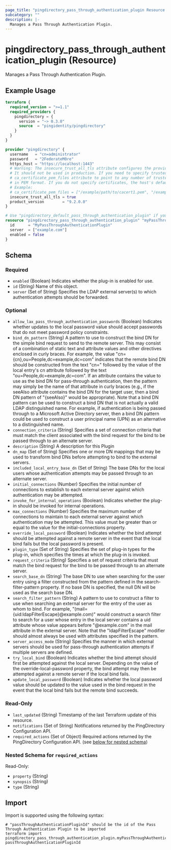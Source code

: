 ```yaml
---
page_title: "pingdirectory_pass_through_authentication_plugin Resource - terraform-provider-pingdirectory"
subcategory: ""
description: |-
  Manages a Pass Through Authentication Plugin.
---
```


# pingdirectory_pass_through_authentication_plugin (Resource)

Manages a Pass Through Authentication Plugin.

## Example Usage

```terraform
terraform {
  required_version = ">=1.1"
  required_providers {
    pingdirectory = {
      version = "~> 0.3.0"
      source  = "pingidentity/pingdirectory"
    }
  }
}

provider "pingdirectory" {
  username   = "cn=administrator"
  password   = "2FederateM0re"
  https_host = "https://localhost:1443"
  # Warning: The insecure_trust_all_tls attribute configures the provider to trust any certificate presented by the PingDirectory server.
  # It should not be used in production. If you need to specify trusted CA certificates, use the
  # ca_certificate_pem_files attribute to point to any number of trusted CA certificate files
  # in PEM format. If you do not specify certificates, the host's default root CA set will be used.
  # Example:
  # ca_certificate_pem_files = ["/example/path/to/cacert1.pem", "/example/path/to/cacert2.pem"]
  insecure_trust_all_tls = true
  product_version        = "9.2.0.0"
}

# Use "pingdirectory_default_pass_through_authentication_plugin" if you are adopting existing configuration from the PingDirectory server into Terraform
resource "pingdirectory_pass_through_authentication_plugin" "myPassThroughAuthenticationPlugin" {
  id      = "MyPassThroughAuthenticationPlugin"
  server  = ["example.com"]
  enabled = false
}
```

<!-- schema generated by tfplugindocs -->
## Schema

### Required

- `enabled` (Boolean) Indicates whether the plug-in is enabled for use.
- `id` (String) Name of this object.
- `server` (Set of String) Specifies the LDAP external server(s) to which authentication attempts should be forwarded.

### Optional

- `allow_lax_pass_through_authentication_passwords` (Boolean) Indicates whether updates to the local password value should accept passwords that do not meet password policy constraints.
- `bind_dn_pattern` (String) A pattern to use to construct the bind DN for the simple bind request to send to the remote server. This may consist of a combination of static text and attribute values and other directives enclosed in curly braces.  For example, the value "cn={cn},ou=People,dc=example,dc=com" indicates that the remote bind DN should be constructed from the text "cn=" followed by the value of the local entry's cn attribute followed by the text "ou=People,dc=example,dc=com". If an attribute contains the value to use as the bind DN for pass-through authentication, then the pattern may simply be the name of that attribute in curly braces (e.g., if the seeAlso attribute contains the bind DN for the target user, then a bind DN pattern of "{seeAlso}" would be appropriate).  Note that a bind DN pattern can be used to construct a bind DN that is not actually a valid LDAP distinguished name. For example, if authentication is being passed through to a Microsoft Active Directory server, then a bind DN pattern could be used to construct a user principal name (UPN) as an alternative to a distinguished name.
- `connection_criteria` (String) Specifies a set of connection criteria that must match the client associated with the bind request for the bind to be passed through to an alternate server.
- `description` (String) A description for this Plugin
- `dn_map` (Set of String) Specifies one or more DN mappings that may be used to transform bind DNs before attempting to bind to the external servers.
- `included_local_entry_base_dn` (Set of String) The base DNs for the local users whose authentication attempts may be passed through to an alternate server.
- `initial_connections` (Number) Specifies the initial number of connections to establish to each external server against which authentication may be attempted.
- `invoke_for_internal_operations` (Boolean) Indicates whether the plug-in should be invoked for internal operations.
- `max_connections` (Number) Specifies the maximum number of connections to maintain to each external server against which authentication may be attempted. This value must be greater than or equal to the value for the initial-connections property.
- `override_local_password` (Boolean) Indicates whether the bind attempt should be attempted against a remote server in the event that the local bind fails but the local password is present.
- `plugin_type` (Set of String) Specifies the set of plug-in types for the plug-in, which specifies the times at which the plug-in is invoked.
- `request_criteria` (String) Specifies a set of request criteria that must match the bind request for the bind to be passed through to an alternate server.
- `search_base_dn` (String) The base DN to use when searching for the user entry using a filter constructed from the pattern defined in the search-filter-pattern property. If no base DN is specified, the null DN will be used as the search base DN.
- `search_filter_pattern` (String) A pattern to use to construct a filter to use when searching an external server for the entry of the user as whom to bind. For example, "(mail={uid:ldapFilterEscape}@example.com)" would construct a search filter to search for a user whose entry in the local server contains a uid attribute whose value appears before "@example.com" in the mail attribute in the external server. Note that the "ldapFilterEscape" modifier should almost always be used with attributes specified in the pattern.
- `server_access_mode` (String) Specifies the manner in which external servers should be used for pass-through authentication attempts if multiple servers are defined.
- `try_local_bind` (Boolean) Indicates whether the bind attempt should first be attempted against the local server. Depending on the value of the override-local-password property, the bind attempt may then be attempted against a remote server if the local bind fails.
- `update_local_password` (Boolean) Indicates whether the local password value should be updated to the value used in the bind request in the event that the local bind fails but the remote bind succeeds.

### Read-Only

- `last_updated` (String) Timestamp of the last Terraform update of this resource.
- `notifications` (Set of String) Notifications returned by the PingDirectory Configuration API.
- `required_actions` (Set of Object) Required actions returned by the PingDirectory Configuration API. (see [below for nested schema](#nestedatt--required_actions))

<a id="nestedatt--required_actions"></a>
### Nested Schema for `required_actions`

Read-Only:

- `property` (String)
- `synopsis` (String)
- `type` (String)

## Import

Import is supported using the following syntax:

```shell
# "passThroughAuthenticationPluginId" should be the id of the Pass Through Authentication Plugin to be imported
terraform import pingdirectory_pass_through_authentication_plugin.myPassThroughAuthenticationPlugin passThroughAuthenticationPluginId
```